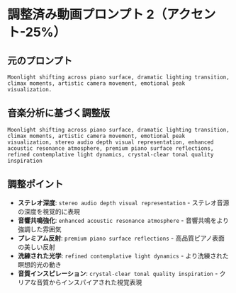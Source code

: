 # 調整済み動画プロンプト 2（アクセント-25%）

## 元のプロンプト
```
Moonlight shifting across piano surface, dramatic lighting transition, climax moments, artistic camera movement, emotional peak visualization.
```

## 音楽分析に基づく調整版
```
Moonlight shifting across piano surface, dramatic lighting transition, climax moments, artistic camera movement, emotional peak visualization, stereo audio depth visual representation, enhanced acoustic resonance atmosphere, premium piano surface reflections, refined contemplative light dynamics, crystal-clear tonal quality inspiration
```

## 調整ポイント
- **ステレオ深度**: `stereo audio depth visual representation` - ステレオ音源の深度を視覚的に表現
- **音響共鳴強化**: `enhanced acoustic resonance atmosphere` - 音響共鳴をより強調した雰囲気
- **プレミアム反射**: `premium piano surface reflections` - 高品質ピアノ表面の美しい反射
- **洗練された光学**: `refined contemplative light dynamics` - より洗練された瞑想的光の動き
- **音質インスピレーション**: `crystal-clear tonal quality inspiration` - クリアな音質からインスパイアされた視覚表現